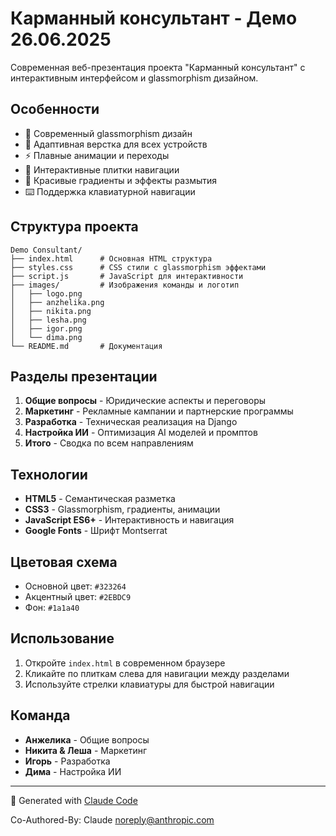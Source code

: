 # Карманный консультант - Демо 26.06.2025

Современная веб-презентация проекта "Карманный консультант" с интерактивным интерфейсом и glassmorphism дизайном.

## Особенности

- 🎨 Современный glassmorphism дизайн
- 📱 Адаптивная верстка для всех устройств  
- ⚡ Плавные анимации и переходы
- 🎯 Интерактивные плитки навигации
- 🌈 Красивые градиенты и эффекты размытия
- ⌨️ Поддержка клавиатурной навигации

## Структура проекта

```
Demo Consultant/
├── index.html      # Основная HTML структура
├── styles.css      # CSS стили с glassmorphism эффектами
├── script.js       # JavaScript для интерактивности
├── images/         # Изображения команды и логотип
│   ├── logo.png
│   ├── anzhelika.png
│   ├── nikita.png
│   ├── lesha.png
│   ├── igor.png
│   └── dima.png
└── README.md       # Документация
```

## Разделы презентации

1. **Общие вопросы** - Юридические аспекты и переговоры
2. **Маркетинг** - Рекламные кампании и партнерские программы
3. **Разработка** - Техническая реализация на Django
4. **Настройка ИИ** - Оптимизация AI моделей и промптов
5. **Итого** - Сводка по всем направлениям

## Технологии

- **HTML5** - Семантическая разметка
- **CSS3** - Glassmorphism, градиенты, анимации
- **JavaScript ES6+** - Интерактивность и навигация
- **Google Fonts** - Шрифт Montserrat

## Цветовая схема

- Основной цвет: `#323264`
- Акцентный цвет: `#2EBDC9`
- Фон: `#1a1a40`

## Использование

1. Откройте `index.html` в современном браузере
2. Кликайте по плиткам слева для навигации между разделами
3. Используйте стрелки клавиатуры для быстрой навигации

## Команда

- **Анжелика** - Общие вопросы
- **Никита & Леша** - Маркетинг
- **Игорь** - Разработка
- **Дима** - Настройка ИИ

---

🚀 Generated with [Claude Code](https://claude.ai/code)

Co-Authored-By: Claude <noreply@anthropic.com>